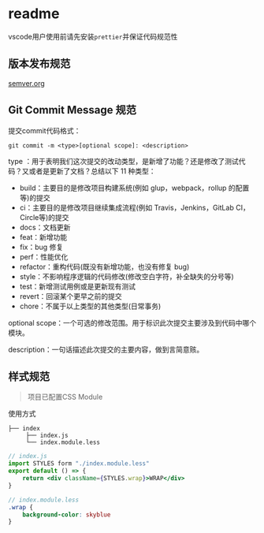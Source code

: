 # readme

vscode用户使用前请先安装`prettier`并保证代码规范性



## 版本发布规范

[semver.org](https://semver.org/lang/zh-CN/)


## Git Commit Message 规范

提交commit代码格式：

```
git commit -m <type>[optional scope]: <description>
```

type ：用于表明我们这次提交的改动类型，是新增了功能？还是修改了测试代码？又或者是更新了文档？总结以下 11 种类型：

- build：主要目的是修改项目构建系统(例如 glup，webpack，rollup 的配置等)的提交
- ci：主要目的是修改项目继续集成流程(例如 Travis，Jenkins，GitLab CI，Circle等)的提交
- docs：文档更新
- feat：新增功能
- fix：bug 修复
- perf：性能优化
- refactor：重构代码(既没有新增功能，也没有修复 bug)
- style：不影响程序逻辑的代码修改(修改空白字符，补全缺失的分号等)
- test：新增测试用例或是更新现有测试
- revert：回滚某个更早之前的提交
- chore：不属于以上类型的其他类型(日常事务)

optional scope：一个可选的修改范围。用于标识此次提交主要涉及到代码中哪个模块。

description：一句话描述此次提交的主要内容，做到言简意赅。



## 样式规范

> 项目已配置CSS Module

使用方式

```
├── index
     ├── index.js
     └── index.module.less
```

```jsx
// index.js
import STYLES form "./index.module.less"
export default () => {
    return <div className={STYLES.wrap}>WRAP</div>
}
```

```scss
// index.module.less
.wrap {
    background-color: skyblue
}
```

